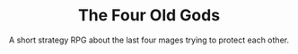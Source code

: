 ---
layout: default
title: The Four Old Gods
subtitle: A short strategy RPG about the last four mages trying to protect each other.
type: game
---